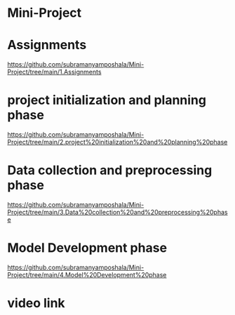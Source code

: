 # Mini-Project
# Assignments
https://github.com/subramanyamposhala/Mini-Project/tree/main/1.Assignments
# project initialization and planning phase
https://github.com/subramanyamposhala/Mini-Project/tree/main/2.project%20initialization%20and%20planning%20phase
# Data collection and preprocessing phase
https://github.com/subramanyamposhala/Mini-Project/tree/main/3.Data%20collection%20and%20preprocessing%20phase
# Model Development phase
https://github.com/subramanyamposhala/Mini-Project/tree/main/4.Model%20Development%20phase
# video link 
